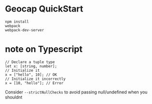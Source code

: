 # Geocap QuickStart



```
npm install
webpack
webpack-dev-server 

```

# note on Typescript

```
// Declare a tuple type
let x: [string, number];
// Initialize it
x = ["hello", 10]; // OK
// Initialize it incorrectly
x = [10, "hello"]; // Error
```

Consider   ```--strictNullChecks``` to avoid passing null/undefined when you shouldnt
